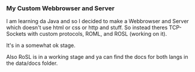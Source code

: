 ### My Custom Webbrowser and Server

I am learning da Java and so I decided to make a Webbrowser and Server which doesn't use html or css or http and stuff.
So instead theres TCP-Sockets with custom protocols, ROML, and ROSL (working on it).

It's in a somewhat ok stage.

Also RoSL is in a working stage and ya can find the docs for both langs in the data/docs folder.
